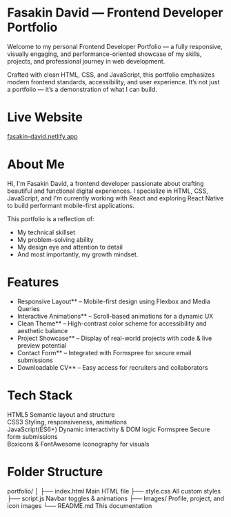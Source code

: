 #  Fasakin David — Frontend Developer Portfolio

Welcome to my personal Frontend Developer Portfolio — a fully responsive, visually engaging, and performance-oriented showcase of my skills, projects, and professional journey in web development.

Crafted with clean HTML, CSS, and JavaScript, this portfolio emphasizes modern frontend standards, accessibility, and user experience. It’s not just a portfolio — it’s a demonstration of what I can build.



#  Live Website

 [fasakin-david.netlify.app](https://fasakin-david.netlify.app) 



# About Me

Hi, I'm Fasakin David, a frontend developer passionate about crafting beautiful and functional digital experiences. I specialize in HTML, CSS, JavaScript, and I'm currently working with React and exploring React Native to build performant mobile-first applications.

This portfolio is a reflection of:
- My technical skillset
- My problem-solving ability
- My design eye and attention to detail
- And most importantly, my growth mindset.



#  Features

- Responsive Layout** – Mobile-first design using Flexbox and Media Queries  
- Interactive Animations** – Scroll-based animations for a dynamic UX  
- Clean Theme** – High-contrast color scheme for accessibility and aesthetic balance  
- Project Showcase** – Display of real-world projects with code & live preview potential  
- Contact Form** – Integrated with Formspree for secure email submissions  
- Downloadable CV** – Easy access for recruiters and collaborators  



# Tech Stack


 HTML5                          Semantic layout and structure             
 CSS3                           Styling, responsiveness, animations       
 JavaScript(ES6+)               Dynamic interactivity & DOM logic 
 Formspree                      Secure form submissions                 
 Boxicons & FontAwesome         Iconography for visuals     




# Folder Structure

portfolio/
│
├── index.html          Main HTML file
├── style.css           All custom styles
├── script.js           Navbar toggles & animations
├── Images/             Profile, project, and icon images
└── README.md           This documentation
